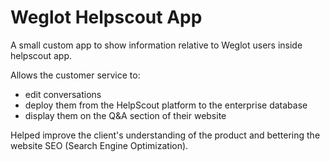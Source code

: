 Weglot Helpscout App
===========================

A small custom app to show information relative to Weglot users inside helpscout app.

Allows the customer service to:
  - edit conversations
  - deploy them from the HelpScout platform to the enterprise database
  - display them on the Q&A section of their website
  
Helped improve the client's understanding of the product and bettering the website SEO (Search Engine Optimization). 
